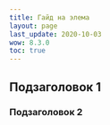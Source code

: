 ```yaml
---
title: Гайд на элема
layout: page
last_update: 2020-10-03 
wow: 8.3.0
toc: true
---
```


## Подзаголовок 1

### Подзаголовок 2

